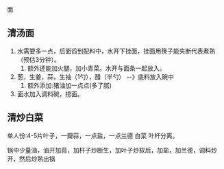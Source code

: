 面
## 清汤面
1. 水需要多一点，后面舀到配料中，水开下挂面，挂面用筷子能夹断代表煮熟（预估3分钟）。
    1. 额外还能加火腿，加小青菜。水开与面条一起放入。
2. 葱，生姜，蒜，生抽（1勺），醋（半勺）  --》底料放入碗中
    1. 额外添加:猪油加一点点(多了腻)
3. 面水加入调料碗，捞面。

## 清炒白菜
单人份:4-5片叶子，一瓣蒜，一点盐，一点兰德
白菜 叶杆分离。

锅中少量油，油开加蒜，加杆子炒断生，加叶子炒软后，加盐，加兰德，调料炒开，然后炒熟出锅